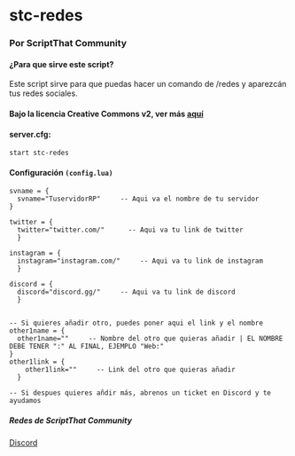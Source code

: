 # stc-redes
### Por ScriptThat Community
#### ¿Para que sirve este script?
Este script sirve para que puedas hacer un comando de /redes y aparezcán tus redes sociales.
#### Bajo la licencia Creative Commons v2, ver más <a href="LICENSE">aquí</a>
#### server.cfg:
```
start stc-redes
```

#### Configuración `(config.lua)`
```
svname = {     
  svname="TuservidorRP"     -- Aqui va el nombre de tu servidor
}

twitter = {     
  twitter="twitter.com/"      -- Aqui va tu link de twitter
  }

instagram = {     
  instagram="instagram.com/"     -- Aqui va tu link de instagram
  }

discord = {     
  discord="discord.gg/"     -- Aqui va tu link de discord
  }


-- Si quieres añadir otro, puedes poner aqui el link y el nombre 
other1name = {
  other1name=""     -- Nombre del otro que quieras añadir | EL NOMBRE DEBE TENER ":" AL FINAL, EJEMPLO "Web:"
}
other1link = {
    other1link=""     -- Link del otro que quieras añadir
  }

-- Si despues quieres añdir más, abrenos un ticket en Discord y te ayudamos
```

##### Redes de ScriptThat Community
<a href="https://discord.gg/JtcTffs">Discord</a>
